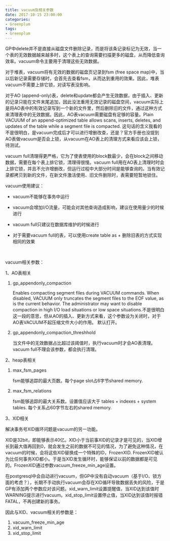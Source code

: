 ```yaml
---
title: vacuum及相关参数
date: 2017-10-15 23:00:00
categories:
- Greenplum
tags:
- Greenplum
---
```




GP中delete并不是直接从磁盘文件删除记录，而是将该条记录标记为无效，当一个表的无效数据越来越多时，这个表上的查询需要扫描更多的磁盘，从而降低查询效率。vacuum命令主要用于清理这些无效数据。

对于堆表，vacuum将有无效的数据的磁盘页记录到fsm (free space map)中，当以后新记录需要存储时，会首先去查看fsm，从而达到重用的效果。因此，堆表vacuum不需要上排它锁，对读写表没影响。

对于AO (append-only)表，delete和update都会产生无效数据，由于插入、更新的记录只能在文件末尾追加，因此没法重用无效记录的磁盘空间，vacuum实际上是将AO表中的有效记录写到一个新的文件里，然后删除旧的文件，通过这种方式来清理表中的无效数据。因此，AO表vacuum需要磁盘有足够的容量。Plain VACUUM of an append-optimized table allows scans, inserts, deletes, and updates of the table while a segment file is compacted. 这句话的含义我看的不是很明白，是vacuum完成后才可以进行增删改查，还是？官方手册也没提到AO表做vacuum是否会上锁，从vacuum在AO表上的清理方式来看应该会上锁，待测试。

vacuum full清理得更严格，它为了使表使用的block数最少，会在block之间移动数据，需要在每个表上排它锁，清理得很慢。vacuum full用在AO表上清理时时会上排它锁，并且不允许增删改，但运行过程中大部分时间是能够查询的。当有效记录都拷贝到新的文件，在新文件激活使用、旧文件删除时，表需要短暂地锁住。



vacuum使用建议：

- vacuum不能够在事务中运行

- vacuum会增加I/O流量，可能会对其他查询造成影响，建议在使用量少的时候进行

- vacuum full只建议在数据库维护的时候进行

- 对于需要vacuum full的表，可以使用create table as + 删除旧表的方式实现相同的效果

  ​

vacuum相关参数：

1、AO表相关

1. gp_appendonly_compaction

   Enables compacting segment files during VACUUM commands. When disabled, VACUUM only truncates
   the segment files to the EOF value, as is the current behavior. The administrator may want to disable
   compaction in high I/O load situations or low space situations.不是很明白这一段的意思，但从AO的插入、更新方式来看，这个参数设为关闭时，对于AO表VACUUM不起压缩文件大小的作用。 默认打开。

2. gp_appendonly_compaction_threshhold

   当文件中的无效数据占比超过该阈值时，执行vacuum时才会AO表清理。vacuum full不理会该参数，都会执行清理。

2、heap表相关

1. max_fsm_pages

   fsm能够追踪的最大页数。每个page slot占6字节shared memory.

2. max_fsm_relations

   fsm能够追踪的最大关系数。设置值应该大于 tables + indexes + system tables. 每个关系占60字节左右的shared memory.

3、XID相关

解决事务号XID循环问题是vacuum的另一功能。

XID是32bit，即能够表示40亿。XID小于当前事XID的记录才是可见的，当XID增长到最大值再回到0，就会发生之前的数据不可见的情况，为了避免这种情况，在vacuum的时候，会将这些XID替换成一个特殊的ID，FrozenXID. FrozenXID被认为比任何事务XID都小。于是当XID发生循环时，能够保证以前的数据都是可见的。FrozenXID通过参数vacuum_freeze_min_age设置。

在postgresql中会自动进行vacuum，但GP中没有自动vacuum（基于I/O、锁方面的考虑？），长期不手动执行vacuum会存在XID循环导致数据丢失的风险，于是GP有添加两个参数应对该问题。xid_warn_limit设置提醒值，当XID达到该值时WARNING提示进行vacuum。xid_stop_limit设置停止值，当XID达到该值时报错FATAL，不再创建新的事务。

因此与XID、vacuum相关的参数是：

1. vacuum_freeze_min_age
2. xid_warn_limit
3. xid_stop_limit